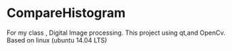 # CompareHistogram
For my class , Digital Image processing. This project using qt,and OpenCv.
Based on linux (ubuntu 14.04 LTS) 


